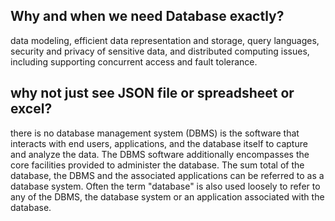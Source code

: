 ## Why and when we need Database exactly?

data modeling, efficient data representation and storage, query languages, security and privacy of sensitive data, and distributed computing issues, including supporting concurrent access and fault tolerance.

## why not just see JSON file or spreadsheet or excel?

there is no database management system
(DBMS) is the software that interacts with end users, applications, and the database itself to capture and analyze the data. The DBMS software additionally encompasses the core facilities provided to administer the database. The sum total of the database, the DBMS and the associated applications can be referred to as a database system. Often the term "database" is also used loosely to refer to any of the DBMS, the database system or an application associated with the database.